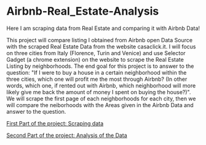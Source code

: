 # Airbnb-Real_Estate-Analysis

Here I am scraping data from Real Estate and comparing it with Airbnb Data!

This project will compare listing I obtained from Airbnb open Data Source with the scraped Real Estate Data from the website casaclick.it. I will focus on three cities from Italy (Florence, Turin and Venice) and use Selector Gadget (a chrome extension) on the website to scrape the Real Estate Listing by neighborhoods. The end goal for this project is to answer to the question: "If I were to buy a house in a certain neighborhood within the three cities, which one will profit me the most through Airbnb? (In other words, which one, if rented out with Airbnb, which neighborhood will more likely give me back the amount of money I spent on buying the house?)". 
We will scrape the first page of each neighborhoods for each city, then we will compare the neiborhoods with the Areas given in the Airbnb Data and answer to the question.

[First Part of the project: Scraping data](With_Real_Estate.html)

[Second Part of the project: Analysis of the Data](Airbnb_+_Real_Estate.html)

